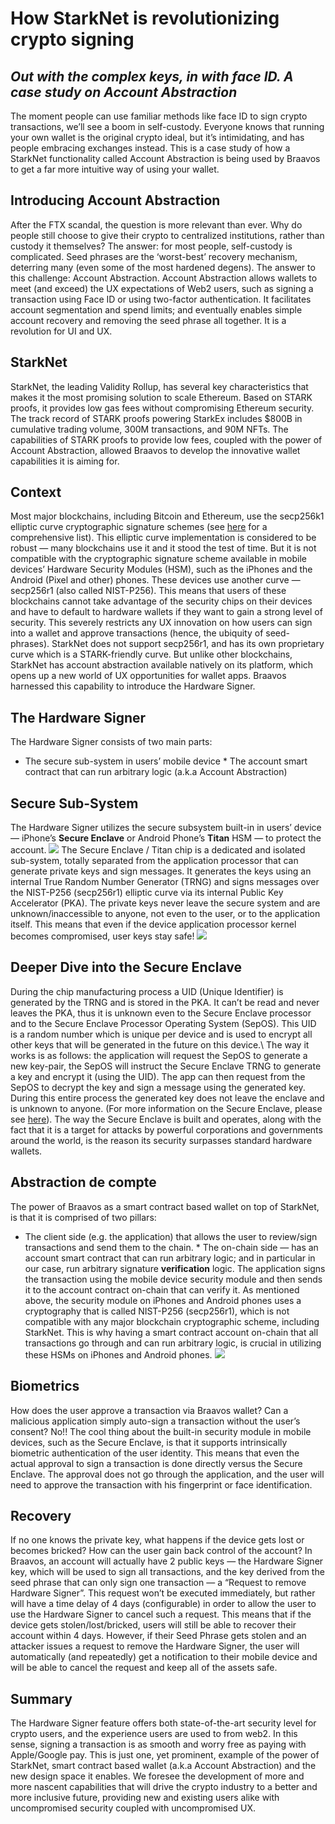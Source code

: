 # How StarkNet is revolutionizing crypto signing
## *Out with the complex keys, in with face ID. A case study on Account Abstraction*
The moment people can use familiar methods like face ID to sign crypto transactions, we’ll see a boom in self-custody. Everyone knows that running your own wallet is the original crypto ideal, but it’s intimidating, and has people embracing exchanges instead. This is a case study of how a StarkNet functionality called Account Abstraction is being used by Braavos to get a far more intuitive way of using your wallet.
## Introducing Account Abstraction
After the FTX scandal, the question is more relevant than ever. Why do people still choose to give their crypto to centralized institutions, rather than custody it themselves? The answer: for most people, self-custody is complicated. Seed phrases are the ‘worst-best’ recovery mechanism, deterring many (even some of the most hardened degens). The answer to this challenge: Account Abstraction. Account Abstraction allows wallets to meet (and exceed) the UX expectations of Web2 users, such as signing a transaction using Face ID or using two-factor authentication. It facilitates account segmentation and spend limits; and eventually enables simple account recovery and removing the seed phrase all together. It is a revolution for UI and UX.
## StarkNet
StarkNet, the leading Validity Rollup, has several key characteristics that makes it the most promising solution to scale Ethereum. Based on STARK proofs, it provides low gas fees without compromising Ethereum security. The track record of STARK proofs powering StarkEx includes $800B in cumulative trading volume, 300M transactions, and 90M NFTs. The capabilities of STARK proofs to provide low fees, coupled with the power of Account Abstraction, allowed Braavos to develop the innovative wallet capabilities it is aiming for.
## Context
Most major blockchains, including Bitcoin and Ethereum, use the secp256k1 elliptic curve cryptographic signature schemes (see [here](http://ethanfast.com/top-crypto.html) for a comprehensive list). This elliptic curve implementation is considered to be robust — many blockchains use it and it stood the test of time. But it is not compatible with the cryptographic signature scheme available in mobile devices’ Hardware Security Modules (HSM), such as the iPhones and the Android (Pixel and other) phones. These devices use another curve — secp256r1 (also called NIST-P256). This means that users of these blockchains cannot take advantage of the security chips on their devices and have to default to hardware wallets if they want to gain a strong level of security. This severely restricts any UX innovation on how users can sign into a wallet and approve transactions (hence, the ubiquity of seed-phrases). StarkNet does not support secp256r1, and has its own proprietary curve which is a STARK-friendly curve. But unlike other blockchains, StarkNet has account abstraction available natively on its platform, which opens up a new world of UX opportunities for wallet apps. Braavos harnessed this capability to introduce the Hardware Signer.
## The Hardware Signer
The Hardware Signer consists of two main parts:
* The secure sub-system in users’ mobile device * The account smart contract that can run arbitrary logic (a.k.a Account Abstraction)
## Secure Sub-System
The Hardware Signer utilizes the secure subsystem built-in in users’ device — iPhone’s **Secure Enclave** or Android Phone’s **Titan** HSM — to protect the account. ![](https://miro.medium.com/max/1400/0*EPm8q10ykvFGnvcv) The Secure Enclave / Titan chip is a dedicated and isolated sub-system, totally separated from the application processor that can generate private keys and sign messages. It generates the keys using an internal True Random Number Generator (TRNG) and signs messages over the NIST-P256 (secp256r1) elliptic curve via its internal Public Key Accelerator (PKA). The private keys never leave the secure system and are unknown/inaccessible to anyone, not even to the user, or to the application itself. This means that even if the device application processor kernel becomes compromised, user keys stay safe! ![](https://miro.medium.com/max/1400/0*yHJ--fK8keNdTci8)
## Deeper Dive into the Secure Enclave
During the chip manufacturing process a UID (Unique Identifier) is generated by the TRNG and is stored in the PKA. It can’t be read and never leaves the PKA, thus it is unknown even to the Secure Enclave processor and to the Secure Enclave Processor Operating System (SepOS). This UID is a random number which is unique per device and is used to encrypt all other keys that will be generated in the future on this device.\ The way it works is as follows: the application will request the SepOS to generate a new key-pair, the SepOS will instruct the Secure Enclave TRNG to generate a key and encrypt it (using the UID). The app can then request from the SepOS to decrypt the key and sign a message using the generated key. During this entire process the generated key does not leave the enclave and is unknown to anyone. (For more information on the Secure Enclave, please see [here](https://support.apple.com/en-il/guide/security/sec59b0b31ff/web)). The way the Secure Enclave is built and operates, along with the fact that it is a target for attacks by powerful corporations and governments around the world, is the reason its security surpasses standard hardware wallets.
## Abstraction de compte
The power of Braavos as a smart contract based wallet on top of StarkNet, is that it is comprised of two pillars:
* The client side (e.g. the application) that allows the user to review/sign transactions and send them to the chain. * The on-chain side — has an account smart contract that can run arbitrary logic; and in particular in our case, run arbitrary signature **verification** logic. The application signs the transaction using the mobile device security module and then sends it to the account contract on-chain that can verify it. As mentioned above, the security module on iPhones and Android phones uses a cryptography that is called NIST-P256 (secp256r1), which is not compatible with any major blockchain cryptographic scheme, including StarkNet. This is why having a smart contract account on-chain that all transactions go through and can run arbitrary logic, is crucial in utilizing these HSMs on iPhones and Android phones. ![](https://miro.medium.com/max/1400/0*1gItqYMJgmpu_fXc)
## Biometrics
How does the user approve a transaction via Braavos wallet? Can a malicious application simply auto-sign a transaction without the user’s consent? No!! The cool thing about the built-in security module in mobile devices, such as the Secure Enclave, is that it supports intrinsically biometric authentication of the user identity. This means that even the actual approval to sign a transaction is done directly versus the Secure Enclave. The approval does not go through the application, and the user will need to approve the transaction with his fingerprint or face identification.
## Recovery
If no one knows the private key, what happens if the device gets lost or becomes bricked? How can the user gain back control of the account? In Braavos, an account will actually have 2 public keys — the Hardware Signer key, which will be used to sign all transactions, and the key derived from the seed phrase that can only sign one transaction — a “Request to remove Hardware Signer”. This request won’t be executed immediately, but rather will have a time delay of 4 days (configurable) in order to allow the user to use the Hardware Signer to cancel such a request. This means that if the device gets stolen/lost/bricked, users will still be able to recover their account within 4 days. However, if their Seed Phrase gets stolen and an attacker issues a request to remove the Hardware Signer, the user will automatically (and repeatedly) get a notification to their mobile device and will be able to cancel the request and keep all of the assets safe.
## Summary
The Hardware Signer feature offers both state-of-the-art security level for crypto users, and the experience users are used to from web2. In this sense, signing a transaction is as smooth and worry free as paying with Apple/Google pay. This is just one, yet prominent, example of the power of StarkNet, smart contract based wallet (a.k.a Account Abstraction) and the new design space it enables. We foresee the development of more and more nascent capabilities that will drive the crypto industry to a better and more inclusive future, providing new and existing users alike with uncompromised security coupled with uncompromised UX.